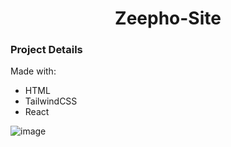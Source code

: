 <h1 align="center">Zeepho-Site</h1>

### Project Details
Made with:
- HTML
- TailwindCSS
- React
  



![image](https://github.com/JonesSZN/Zeepho-Site/assets/110791038/b7109c9a-3218-41ee-9cb4-64f92a8b92ff)
